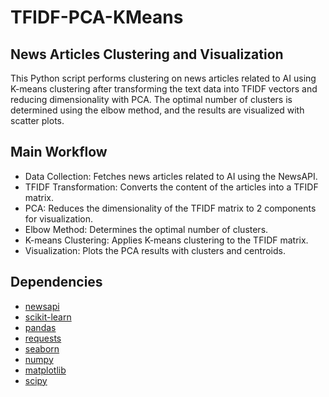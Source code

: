 # TFIDF-PCA-KMeans
## News Articles Clustering and Visualization
This Python script performs clustering on news articles related to AI using K-means clustering after transforming the text data into TFIDF vectors and reducing dimensionality with PCA. The optimal number of clusters is determined using the elbow method, and the results are visualized with scatter plots.


## Main Workflow
- Data Collection: Fetches news articles related to AI using the NewsAPI.
- TFIDF Transformation: Converts the content of the articles into a TFIDF matrix.
- PCA: Reduces the dimensionality of the TFIDF matrix to 2 components for visualization.
- Elbow Method: Determines the optimal number of clusters.
- K-means Clustering: Applies K-means clustering to the TFIDF matrix.
- Visualization: Plots the PCA results with clusters and centroids.

## Dependencies

- [newsapi](https://newsapi.org/docs/client-libraries/python)
- [scikit-learn](https://scikit-learn.org/stable/)
- [pandas](https://pandas.pydata.org/)
- [requests](https://docs.python-requests.org/en/latest/)
- [seaborn](https://seaborn.pydata.org/)
- [numpy](https://numpy.org/)
- [matplotlib](https://matplotlib.org/)
- [scipy](https://scipy.org/)
